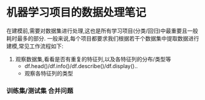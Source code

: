 # 机器学习项目的数据处理笔记
在建模前,需要对数据集进行处理,这也是所有学习项目(分类/回归)中最重要且一般耗时最多的部分. 一般来说,每个项目都要求我们根据若干个数据集中提取数据进行建模,常见工作流程如下:

1. 观察数据集,看看是否有重复的特征列,以及各特征列的分布/类型等
    - df.head()/df.info()/df.describe()/df.display()..
    - 观察各特征列的类型


### 训练集/测试集 合并问题
